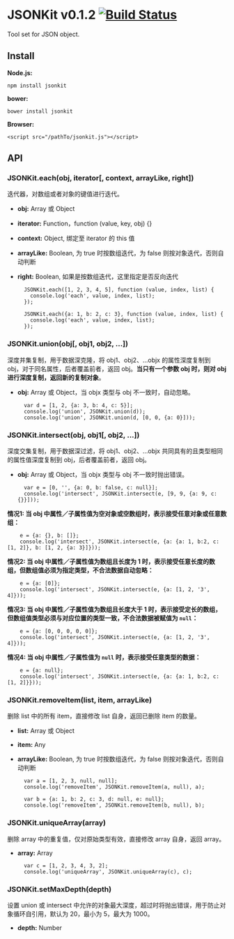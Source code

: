 JSONKit v0.1.2 [![Build Status](https://travis-ci.org/teambition/jsonkit.png?branch=master)](https://travis-ci.org/teambition/jsonkit)
====
Tool set for JSON object.

## Install

**Node.js:**

    npm install jsonkit

**bower:**

    bower install jsonkit

**Browser:**

    <script src="/pathTo/jsonkit.js"></script>

## API


### JSONKit.each(obj, iterator[, context, arrayLike, right])

迭代器，对数组或者对象的键值进行迭代。

+ **obj:** Array 或 Object
+ **iterator:** Function，function (value, key, obj) {}
+ **context:** Object, 绑定至 iterator 的 this 值
+ **arrayLike:** Boolean, 为 true 时按数组迭代，为 false 则按对象迭代，否则自动判断
+ **right:** Boolean, 如果是按数组迭代，这里指定是否反向迭代

		JSONKit.each([1, 2, 3, 4, 5], function (value, index, list) {
		  console.log('each', value, index, list);
		});

		JSONKit.each({a: 1, b: 2, c: 3}, function (value, index, list) {
		  console.log('each', value, index, list);
		});

### JSONKit.union(obj[, obj1, obj2, ...])

深度并集复制，用于数据深克隆，将 obj1、obj2、...objx 的属性深度复制到 obj，对于同名属性，后者覆盖前者，返回 obj。**当只有一个参数 obj 时，则对 obj 进行深度复制，返回新的复制对象**。

+ **obj:** Array 或 Object，当 objx 类型与 obj 不一致时，自动忽略。

		var d = [1, 2, {a: 3, b: 4, c: 5}];
		console.log('union', JSONKit.union(d));
		console.log('union', JSONKit.union(d, [0, 0, {a: 0}]));

### JSONKit.intersect(obj, obj1[, obj2, ...])

深度交集复制，用于数据深过滤，将 obj1、obj2、...objx 共同具有的且类型相同的属性值深度复制到 obj，后者覆盖前者，返回 obj。

+ **obj:** Array 或 Object，当 objx 类型与 obj 不一致时抛出错误。


		var e = [0, '', {a: 0, b: false, c: null}];
		console.log('intersect', JSONKit.intersect(e, [9, 9, {a: 9, c: {}}]));

**情况1: 当 obj 中属性／子属性值为空对象或空数组时，表示接受任意对象或任意数组：**

		e = {a: {}, b: []};
		console.log('intersect', JSONKit.intersect(e, {a: {a: 1, b:2, c: [1, 2]}, b: [1, 2, {a: 3}]}));

**情况2: 当 obj 中属性／子属性值为数组且长度为 1 时，表示接受任意长度的数组，但数组值必须为指定类型，不合法数据自动忽略：**

		e = {a: [0]};
		console.log('intersect', JSONKit.intersect(e, {a: [1, 2, '3', 4]}));

**情况3: 当 obj 中属性／子属性值为数组且长度大于 1 时，表示接受定长的数组，但数组值类型必须与对应位置的类型一致，不合法数据被赋值为 `null`：**

		e = {a: [0, 0, 0, 0, 0]};
		console.log('intersect', JSONKit.intersect(e, {a: [1, 2, '3', 4]}));

**情况4: 当 obj 中属性／子属性值为 `null` 时，表示接受任意类型的数据：**

		e = {a: null};
		console.log('intersect', JSONKit.intersect(e, {a: {a: 1, b:2, c: [1, 2]}}));

### JSONKit.removeItem(list, item, arrayLike)

删除 list 中的所有 item，直接修改 list 自身，返回已删除 item 的数量。

+ **list:** Array 或 Object
+ **item:** Any
+ **arrayLike:** Boolean, 为 true 时按数组迭代，为 false 则按对象迭代，否则自动判断

		var a = [1, 2, 3, null, null];
		console.log('removeItem', JSONKit.removeItem(a, null), a);

		var b = {a: 1, b: 2, c: 3, d: null, e: null};
		console.log('removeItem', JSONKit.removeItem(b, null), b);

### JSONKit.uniqueArray(array)

删除 array 中的重复值，仅对原始类型有效，直接修改 array 自身，返回 array。

+ **array:** Array

		var c = [1, 2, 3, 4, 3, 2];
		console.log('uniqueArray', JSONKit.uniqueArray(c), c);

### JSONKit.setMaxDepth(depth)

设置 union 或 intersect 中允许的对象最大深度，超过时将抛出错误，用于防止对象循环自引用，默认为 20，最小为 5，最大为 1000。

+ **depth:** Number

